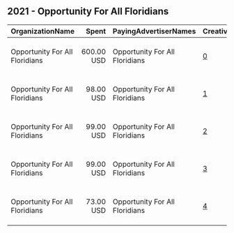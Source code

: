 ## 2021 - Opportunity For All Floridians 
|OrganizationName|Spent|PayingAdvertiserNames|CreativeUrls|Impressions|Genders|AgeBrackets|CountryCodes|BillingAddresses|CandidateBallotInformation|
|:---|---:|:---|:---|---:|:---|:---|:---|:---|:---|
|Opportunity For All Floridians|600.00 USD|Opportunity For All Floridians|[0](https://www.snap.com/political-ads/asset/42de012c3e2f26bd78008a33d4ebe862e74dfdf36a681aea7977cb05be48cd9a?mediaType=mp4)|156,532|||united states|"1430 S Dixie Highway, STE 104 #144,Coral Gables,33146,US"||
|Opportunity For All Floridians|98.00 USD|Opportunity For All Floridians|[1](https://www.snap.com/political-ads/asset/8cad4989afffa27137d44e7b8634579349e93fe531aff34de42022bf84c0a269?mediaType=jpg)|45,703||17+|united states|"1430 S Dixie Highway, STE 104 #144,Coral Gables,33146,US"|Dont Lower FL Minimum Wage|
|Opportunity For All Floridians|99.00 USD|Opportunity For All Floridians|[2](https://www.snap.com/political-ads/asset/2f4b3f0aa6b78731ca5c979347ec576909a1efeb208cfc543e91350f4a61f4fd?mediaType=jpg)|44,089||17+|united states|"1430 S Dixie Highway, STE 104 #144,Coral Gables,33146,US"|Dont Lower FL Minimum Wage|
|Opportunity For All Floridians|99.00 USD|Opportunity For All Floridians|[3](https://www.snap.com/political-ads/asset/4e2181756a0c011a4c46eb2c3b4ea551b1cd5f1c7761f38437aea32d03f69680?mediaType=jpg)|42,195||17+|united states|"1430 S Dixie Highway, STE 104 #144,Coral Gables,33146,US"|Dont Lower FL Minimum Wage|
|Opportunity For All Floridians|73.00 USD|Opportunity For All Floridians|[4](https://www.snap.com/political-ads/asset/c16ed0dab63d835857ac1a3c2ed448092e32f6d496013d2efaaffa54b22fe246?mediaType=mp4)|12,691||18+|united states|"1430 S Dixie Highway, STE 104 #144,Coral Gables,33146,US"||
